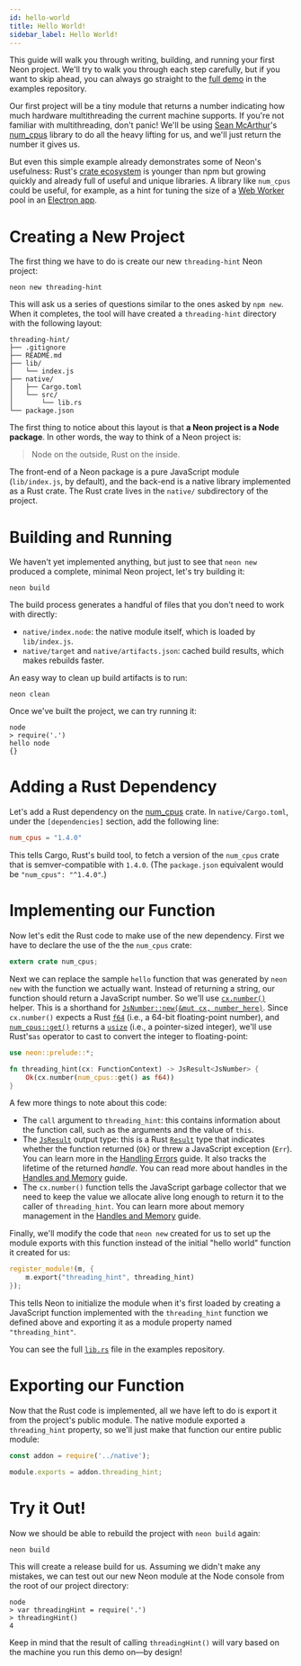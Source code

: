 ```yaml
---
id: hello-world
title: Hello World!
sidebar_label: Hello World!
---
```


This guide will walk you through writing, building, and running your first Neon project. We'll try to walk you through each step carefully, but if you want to skip ahead, you can always go straight to the [full demo](https://github.com/neon-bindings/examples/tree/master/guides/hello-world/threading-hint) in the examples repository.

Our first project will be a tiny module that returns a number indicating how much hardware multithreading the current machine supports. If you're not familiar with multithreading, don't panic! We'll be using [Sean McArthur](http://seanmonstar.com/)'s [num_cpus](https://crates.io/crates/num_cpus) library to do all the heavy lifting for us, and we'll just return the number it gives us.

But even this simple example already demonstrates some of Neon's usefulness: Rust's [crate ecosystem](https://crates.io/) is younger than npm but growing quickly and already full of useful and unique libraries. A library like `num_cpus` could be useful, for example, as a hint for tuning the size of a [Web Worker](https://developer.mozilla.org/en-US/docs/Web/API/Web_Workers_API/Using_web_workers) pool in an [Electron app](../electron-apps/).

# Creating a New Project

The first thing we have to do is create our new `threading-hint` Neon project:

```shell
neon new threading-hint
```

This will ask us a series of questions similar to the ones asked by `npm new`. When it completes, the tool will have created a `threading-hint` directory with the following layout:

```text
threading-hint/
├── .gitignore
├── README.md
├── lib/
│   └── index.js
├── native/
│   ├── Cargo.toml
│   └── src/
│       └── lib.rs
└── package.json
```

The first thing to notice about this layout is that **a Neon project is a Node package**. In other words, the way to think of a Neon project is:

> Node on the outside, Rust on the inside.

The front-end of a Neon package is a pure JavaScript module (`lib/index.js`, by default), and the back-end is a native library implemented as a Rust crate. The Rust crate lives in the `native/` subdirectory of the project.

# Building and Running

We haven't yet implemented anything, but just to see that `neon new` produced a complete, minimal Neon project, let's try building it:

```shell
neon build
```

The build process generates a handful of files that you don't need to work with directly:

- `native/index.node`: the native module itself, which is loaded by `lib/index.js`.
- `native/target` and `native/artifacts.json`: cached build results, which makes rebuilds faster.

An easy way to clean up build artifacts is to run:

```shell
neon clean
```

Once we've built the project, we can try running it:

```shell
node
> require('.')
hello node
{}
```

# Adding a Rust Dependency

Let's add a Rust dependency on the [num_cpus](https://crates.io/crates/num_cpus) crate. In `native/Cargo.toml`, under the `[dependencies]` section, add the following line:

```toml
num_cpus = "1.4.0"
```

This tells Cargo, Rust's build tool, to fetch a version of the `num_cpus` crate that is semver-compatible with `1.4.0`. (The `package.json` equivalent would be `"num_cpus": "^1.4.0"`.)

# Implementing our Function

Now let's edit the Rust code to make use of the new dependency. First we have to declare the use of the the `num_cpus` crate:

```rust
extern crate num_cpus;
```

Next we can replace the sample `hello` function that was generated by `neon new` with the function we actually want. Instead of returning a string, our function should return a JavaScript number. So we'll use [`cx.number()`](https://api.neon-bindings.com/neon/js/struct.jsnumber#method.new) helper. This is a shorthand for [`JsNumber::new(&mut cx, number_here)`](https://api.neon-bindings.com/neon/js/struct.jsnumber#method.new). Since `cx.number()` expects a Rust [`f64`](https://doc.rust-lang.org/std/primitive.f64.html) (i.e., a 64-bit floating-point number), and [`num_cpus::get()`](https://docs.rs/num_cpus/1.4.0/num_cpus/fn.get.html) returns a [`usize`](https://doc.rust-lang.org/std/primitive.usize.html) (i.e., a pointer-sized integer), we'll use Rust's`as` operator to cast to convert the integer to floating-point:

```rust
use neon::prelude::*;

fn threading_hint(cx: FunctionContext) -> JsResult<JsNumber> {
    Ok(cx.number(num_cpus::get() as f64))
}
```

A few more things to note about this code:

- The `call` argument to `threading_hint`: this contains information about the function call, such as the arguments and the value of `this`.
- The [`JsResult`](https://api.neon-bindings.com/neon/vm/type.jsresult) output type: this is a Rust [`Result`](https://doc.rust-lang.org/std/result/enum.Result.html) type that indicates whether the function returned (`Ok`) or threw a JavaScript exception (`Err`). You can learn more in the [Handling Errors](../handling-errors) guide. It also tracks the lifetime of the returned _handle_. You can read more about handles in the [Handles and Memory](../handles-and-memory/) guide.
- The `cx.number()` function tells the JavaScript garbage collector that we need to keep the value we allocate alive long enough to return it to the caller of `threading_hint`. You can learn more about memory management in the [Handles and Memory](../handles-and-memory/) guide.

Finally, we'll modify the code that `neon new` created for us to set up the module exports with this function instead of the initial "hello world" function it created for us:

```rust
register_module!(m, {
    m.export("threading_hint", threading_hint)
});
```

This tells Neon to initialize the module when it's first loaded by creating a JavaScript function implemented with the `threading_hint` function we defined above and exporting it as a module property named `"threading_hint"`.

You can see the full [`lib.rs`](https://github.com/neon-bindings/examples/blob/master/guides/hello-world/threading-hint/native/src/lib.rs) file in the examples repository.

# Exporting our Function

Now that the Rust code is implemented, all we have left to do is export it from the project's public module. The native module exported a `threading_hint` property, so we'll just make that function our entire public module:

```js
const addon = require('../native');

module.exports = addon.threading_hint;
```

# Try it Out!

Now we should be able to rebuild the project with `neon build` again:

```shell
neon build
```

This will create a release build for us. Assuming we didn't make any mistakes, we can test out our new Neon module at the Node console from the root of our project directory:

```shell
node
> var threadingHint = require('.')
> threadingHint()
4
```

Keep in mind that the result of calling `threadingHint()` will vary based on the machine you run this demo on—by design!
